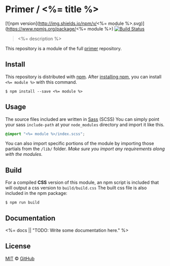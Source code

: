 # Primer / <%= title %>

[![npm version](http://img.shields.io/npm/v/<%= module %>.svg)](https://www.npmjs.org/package/<%= module %>)
[![Build Status](https://travis-ci.org/primer/primer.svg?branch=master)](https://travis-ci.org/primer/primer)

> <%= description %>

This repository is a module of the full [primer][primer] repository.

## Install

This repository is distributed with [npm]. After [installing npm][install-npm], you can install `<%= module %>` with this command.

```
$ npm install --save <%= module %>
```

## Usage

The source files included are written in [Sass][sass] (SCSS) You can simply point your sass `include-path` at your `node_modules` directory and import it like this.

```scss
@import "<%= module %>/index.scss";
```

You can also import specific portions of the module by importing those partials from the `/lib/` folder. _Make sure you import any requirements along with the modules._

## Build

For a compiled **CSS** version of this module, an npm script is included that will output a css version to `build/build.css` The built css file is also included in the npm package:

```
$ npm run build
```

## Documentation

<!-- %docs
title: <%= title %>
status: <%= status || "Experimental" %>
-->

<%= docs || "TODO: Write some documentation here." %>

<!-- %enddocs -->

## License

[MIT](./LICENSE) &copy; [GitHub](https://github.com/)

[primer]: https://github.com/primer/primer
[docs]: http://primer.github.io/
[npm]: https://www.npmjs.com/
[install-npm]: https://docs.npmjs.com/getting-started/installing-node
[sass]: http://sass-lang.com/
